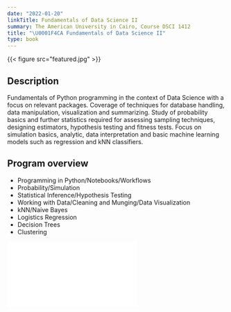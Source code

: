```yaml
---
date: "2022-01-20"
linkTitle: Fundamentals of Data Science II 
summary: The American University in Cairo, Course DSCI 1412
title: "\U0001F4CA Fundamentals of Data Science II"
type: book
---
```


{{< figure src="featured.jpg" >}}



## Description

Fundamentals of Python programming in the context of Data Science with a focus on relevant packages. Coverage of techniques for database handling, data manipulation, visualization and summarizing. Study of probability basics and further statistics required for assessing sampling techniques, designing estimators, hypothesis testing and fitness tests. Focus on simulation basics, analytic, data interpretation and basic machine learning models such as regression and kNN classifiers.


## Program overview

- Programming in Python/Notebooks/Workflows 
- Probability/Simulation 
- Statistical Inference/Hypothesis Testing 
- Working with Data/Cleaning and Munging/Data Visualization
- kNN/Naive Bayes
- Logistics Regression
- Decision Trees
- Clustering 






<embed src='c1.pdf' type='application/pdf'>


